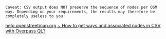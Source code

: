 `Caveat: CSV output does NOT preserve the sequence of nodes per OSM way. Depending on your requirements, the results may therefore be completely useless to you!`

[help.openstreetmap.org ~ How to get ways and associated nodes in CSV with Overpass QL?](https://help.openstreetmap.org/questions/45212/how-to-get-ways-and-associated-nodes-in-csv-with-overpass-ql/45213)
